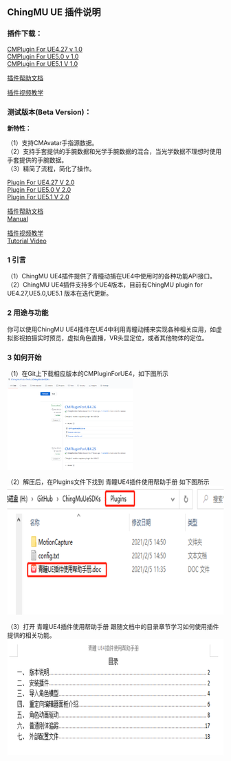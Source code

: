 ## ChingMU UE 插件说明

### **插件下载：**   


[CMPlugin For UE4.27 v 1.0](https://github.com/ChingMuVisionTech/ChingMuUeSDKs/releases/download/CMPlugin_UE4.27/CMPlugin_UE4.27.zip)   
[CMPlugin For UE5.0 v 1.0](https://github.com/ChingMuVisionTech/ChingMuUeSDKs/releases/download/CMPlugin_UE5.0/CMPlugin_UE5.0.rar)  
[CMPlugin For UE5.1  V 1.0](https://github.com/ChingMuVisionTech/ChingMuUeSDKs/releases/download/UE5.1/CMPlugin_UE5.1.rar) 

[插件帮助文档](https://github.com/ChingMuVisionTech/ChingMuUeSDKs/releases/download/new_UE_DOC/for.UE.doc)

[插件视频教学](https://github.com/ChingMuVisionTech/ChingMuUeSDKs/releases/download/help/Help.mp4)  
  
### **测试版本(Beta Version)：**   
  
**新特性：**  

（1）支持CMAvatar手指源数据。  
（2）支持手套提供的手腕数据和光学手腕数据的混合，当光学数据不理想时使用手套提供的手腕数据。  
（3）精简了流程，简化了操作。
    
      
[Plugin For UE4.27  V 2.0](https://github.com/ChingMuVisionTech/ChingMuUeSDKs/releases/download/CMMotionCapture_4.27/CMMotionCapture_4.27.rar)   
[Plugin For UE5.0  V 2.0](https://github.com/ChingMuVisionTech/ChingMuUeSDKs/releases/download/CMMotionCapture_5.0/CMMotionCapture_5.0.rar)   
[Plugin For UE5.1  V 2.0](https://github.com/ChingMuVisionTech/ChingMuUeSDKs/releases/download/CMMotionCapture_5.01/CMMotionCapture_5.1.rar)      

[插件帮助文档](https://github.com/ChingMuVisionTech/ChingMuUeSDKs/releases/download/Manual/Manual_CHN.docx)  
[Manual](https://github.com/ChingMuVisionTech/ChingMuUeSDKs/releases/download/Manual_ENG/Manual_ENG.docx)  
      
[插件视频教学](https://github.com/ChingMuVisionTech/ChingMuUeSDKs/releases/download/Tutorial/Tutorial.mp4)     
[Tutorial Video](https://github.com/ChingMuVisionTech/ChingMuUeSDKs/releases/download/Tutorial/Tutorial.mp4)
    
    
### 1 引言

（1）ChingMU UE4插件提供了青瞳动捕在UE4中使用时的各种功能API接口。<br>
（2）ChingMU UE4插件支持多个UE4版本，目前有ChingMU plugin for UE4.27,UE5.0,UE5.1 版本在迭代更新。

### 2 用途与功能

你可以使用ChingMU UE4插件在UE4中利用青瞳动捕来实现各种相关应用，如虚拟影视拍摄实时预览，虚拟角色直播，VR头显定位，或者其他物体的定位。

### 3 如何开始 

（1）在Git上下载相应版本的CMPluginForUE4，如下图所示<br>
<img src="./imgs/UE4Plugin_description_01.png" width="58%" height="58%" title="Git上下载CMPluginForUE4"/><br>

（2）解压后，在Plugins文件下找到 青瞳UE4插件使用帮助手册 如下图所示<br>
<img src="./imgs/UE4Plugin_description_02.png" width="685px" height="300px" title="打开插件使用帮助文档"/><br>

（3）打开 青瞳UE4插件使用帮助手册 跟随文档中的目录章节学习如何使用插件提供的相关功能。<br>
<img src="./imgs/UE4Plugin_description_03.png" width="730px" height="270px" title="插件使用帮助文档目录"/>

